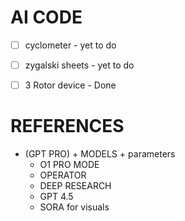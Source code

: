 # AI CODE

- [ ] cyclometer - yet to do
- [ ] zygalski sheets - yet to do
- [ ] 3 Rotor device - Done


# REFERENCES
- (GPT PRO) + MODELS + parameters
  - O1 PRO MODE
  - OPERATOR
  - DEEP RESEARCH
  - GPT 4.5
  - SORA for visuals
